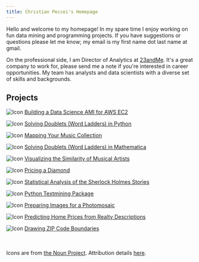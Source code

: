 ```yaml
---
title: Christian Peccei's Homepage
---
```


Hello and welcome to my homepage! In my spare time I enjoy working on fun data
mining and programming projects. If you have suggestions or questions please let
me know; my email is my first name dot last name at gmail.

On the professional side, I am Director of Analytics at
[23andMe](https://www.23andme.com). It's a great company to work for, please
send me a note if you're interested in career opportunities. My team has
analysts and data scientists with a diverse set of skills and backgrounds.

## Projects

<div>

![Icon](/ec2-datascience/icon.png)
[Building a Data Science AMI for AWS EC2](/ec2-datascience/)

![Icon](/doublets-in-python/icon.png)
[Solving Doublets (Word Ladders) in Python](/doublets-in-python/)

![Icon](/musicmap/icon.png)
[Mapping Your Music Collection](/musicmap/)

![Icon](/doublets/icon.png)
[Solving Doublets (Word Ladders) in Mathematica](/doublets/)

![Icon](/artistmap/icon.png)
[Visualizing the Similarity of Musical Artists](/artistmap/)

![Icon](/diamonds/icon.png)
[Pricing a Diamond](/diamonds/)

![Icon](/holmes/icon.png)
[Statistical Analysis of the Sherlock Holmes Stories](/holmes/)

![Icon](/textmining/icon.png)
[Python Textmining Package](/textmining/)

![Icon](/mosaic/icon.png)
[Preparing Images for a Photomosaic](/mosaic/)

![Icon](/homeprice/icon.png)
[Predicting Home Prices from Realty Descriptions](/homeprice/)

![Icon](/zipmap/icon.png)
[Drawing ZIP Code Boundaries](/zipmap/)

</div>

<br><br>
Icons are from [the Noun Project](https://thenounproject.com/).
Attribution details [here](/icons).
